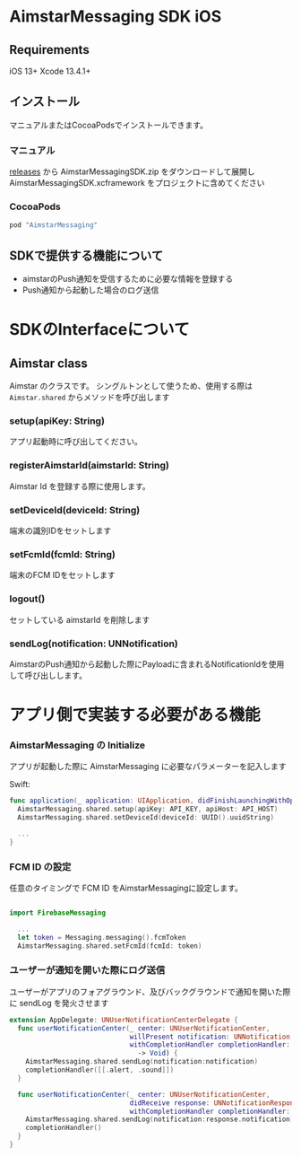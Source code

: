 # AimstarMessaging SDK iOS

## Requirements
iOS 13+
Xcode 13.4.1+

## インストール

マニュアルまたはCocoaPodsでインストールできます。

### マニュアル

[releases](releases) から AimstarMessagingSDK.zip をダウンロードして展開し AimstarMessagingSDK.xcframework をプロジェクトに含めてください

### CocoaPods

```ruby
pod "AimstarMessaging"
```


## SDKで提供する機能について
- aimstarのPush通知を受信するために必要な情報を登録する
- Push通知から起動した場合のログ送信

# SDKのInterfaceについて
## Aimstar class
Aimstar のクラスです。
シングルトンとして使うため、使用する際は `Aimstar.shared` からメソッドを呼び出します
### setup(apiKey: String)  
アプリ起動時に呼び出してください。

### registerAimstarId(aimstarId: String)
Aimstar Id を登録する際に使用します。

### setDeviceId(deviceId: String)
端末の識別IDをセットします

### setFcmId(fcmId: String)
端末のFCM IDをセットします

### logout()
セットしている aimstarId を削除します

### sendLog(notification: UNNotification)
AimstarのPush通知から起動した際にPayloadに含まれるNotificationIdを使用して呼び出しします。
# アプリ側で実装する必要がある機能
### AimstarMessaging の Initialize
アプリが起動した際に AimstarMessaging に必要なパラメーターを記入します

Swift:

```swift
func application(_ application: UIApplication, didFinishLaunchingWithOptions launchOptions: [UIApplicationLaunchOptionsKey: Any]?) -> Bool {
  AimstarMessaging.shared.setup(apiKey: API_KEY, apiHost: API_HOST)
  AimstarMessaging.shared.setDeviceId(deviceId: UUID().uuidString)

  ...
}
```

### FCM ID の設定

任意のタイミングで FCM ID をAimstarMessagingに設定します。

```swift

import FirebaseMessaging

  ...
  let token = Messaging.messaging().fcmToken
  AimstarMessaging.shared.setFcmId(fcmId: token)
```

### ユーザーが通知を開いた際にログ送信

ユーザーがアプリのフォアグラウンド、及びバックグラウンドで通知を開いた際に sendLog を発火させます

```swift
extension AppDelegate: UNUserNotificationCenterDelegate {
  func userNotificationCenter(_ center: UNUserNotificationCenter,
                              willPresent notification: UNNotification,
                              withCompletionHandler completionHandler: @escaping (UNNotificationPresentationOptions)
                                -> Void) {
    AimstarMessaging.shared.sendLog(notification:notification)
    completionHandler([[.alert, .sound]])
  }

  func userNotificationCenter(_ center: UNUserNotificationCenter,
                              didReceive response: UNNotificationResponse,
                              withCompletionHandler completionHandler: @escaping () -> Void) {
    AimstarMessaging.shared.sendLog(notification:response.notification)
    completionHandler()
  }
}

```
